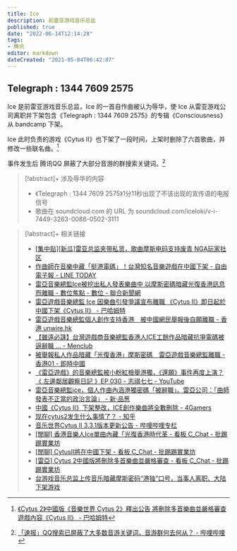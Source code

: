 ```yaml
---
title: Ice
description: 前雷亚游戏音乐总监
published: true
date: "2022-06-14T12:14:28"
tags:
- 腾讯
editor: markdown
dateCreated: "2021-05-04T06:42:07"
---
```


## Telegraph : 1344 7609 2575

Ice 是前雷亚游戏音乐总监，Ice 的一首自作曲被认为辱华，使 Ice 从雷亚游戏公司离职并下架包含《Telegraph : 1344 7609 2575》的专辑《Consciousness》从 bandcamp 下架。

Ice 此时负责的游戏《Cytus II》也下架了一段时间，上架时删除了六首歌曲，并修改一些联名曲。[^200363]

[^200363]: [《Cytus 2》中國版《音樂世界 Cytus 2》釋出公告 將刪除多首樂曲並嚴格審查遊戲內容《Cytus II》 - 巴哈姆特](https://web.archive.org/web/20201030185406/https://gnn.gamer.com.tw/detail.php?sn=200363)

事件发生后 腾讯QQ 屏蔽了大部分音游的群搜索关键词。[^qq_yy]

[^qq_yy]: [「速报」QQ搜索已屏蔽了大多数音游关键词，音游群何去何从？ - 哔哩哔哩](https://archive.is/E19rK "https://www.bilibili.com/video/BV1aC4y1b7TX")

> [!abstract]+ 涉及辱华的内容
>
> + 《Telegraph : 1344 7609 2575》1分11秒出现了不该出现的宣传语的电报信号
> + 歌曲在 soundcloud.com 的 URL 为 soundcloud.com/iceloki/v-i-7449-3263-0086-0502-3111

> [!abstract]+ 相关链接
>
> + [[集中贴][新瓜]雷亚总监夹带私货，歌曲摩斯电码支持废青 NGA玩家社区](https://archive.is/k1U2B "https://bbs.nga.cn/read.php?tid=22604415")
> + [作曲師在音樂中藏「挺港電碼」！台灣知名音樂遊戲在中國下架 - 自由電子報 - LINE TODAY](https://archive.is/sUeM4 "https://web.archive.org/web/20210504052935/https://today.line.me/tw/v2/article/ykllZz")
> + [雷亞音樂總監Ice被挖出私人發表樂曲中 以摩斯密碼暗藏光復香港訊息而離職 - 數位焦點 - 數位 - 聯合新聞網](https://web.archive.org/web/20210504053023/https://udn.com/news/story/7086/4718663)
> + [雷亞遊戲音樂總監 Ice 因樂曲引發爭議宣布離職 《Cytus II》即日起於中國下架《Cytus II》 - 巴哈姆特](https://web.archive.org/web/20210127152959/https://gnn.gamer.com.tw/detail.php?sn=200246)
> + [雷亞遊戲音樂總監個人創作支持香港　被中國網民舉報後自願離職 - 香港 unwire.hk](https://web.archive.org/web/20210108212209/https://unwire.hk/2020/07/19/rayark-composer-supports-hong-kong/game-channel/)
> + [【雖遠必誅】台灣遊戲商音樂總監香港人ICE工餘作品暗藏抗爭電碼被逼辭職 ... - Menclub](https://web.archive.org/web/20210504054705/https://www.menclub.hk/hobby/24269)
> + [被舉報私人作品暗藏「光復香港」摩斯密碼　雷亞遊戲音樂總監離職 - 香港01 - 即時中國](https://web.archive.org/web/20210504054706if_/https://www.hk01.com/即時中國/499650/被舉報私人作品暗藏-光復香港-摩斯密碼-雷亞遊戲音樂總監離職)
> + [《雷亞遊戲》的音樂總監被小粉紅檢舉港獨，《還願》事件再度上演？《 左邊鄰居觀察日記 》EP 030 - 志祺七七 - YouTube](https://archive.is/2f0P7 "https://www.youtube.com/watch?v=PhlftelwDms")
> + [雷亞音樂總監ice，個人作曲內涵港獨密碼「被辭職」。雷亞公司：「曲師發表不正當的政治言論」 - 新·品葱](https://web.archive.org/web/20210504052738/https://pincong.rocks/article/21758)
> + [中國《Cytus II》下架整改，ICE創作樂曲將全數刪除 - 4Gamers](https://web.archive.org/web/20200917005713if_/https://www.4gamers.com.tw/news/detail/44034/cytus-ii-ban-songs-by-ice-in-china)
> + [现在cytus2发生什么事情了？ - 知乎](https://web.archive.org/web/20210504055714/https://www.zhihu.com/question/407536759)
> + [音乐世界Cytus II 3.3.1版本更新公告 - 哔哩哔哩专栏](https://archive.is/jVI5I "https://www.bilibili.com/read/cv6853923/")
> + [[閒聊] 香港音樂人Ice單曲內藏「光復香港時代革 - 看板 C_Chat - 批踢踢實業坊](https://web.archive.org/web/20210504055504/https://www.ptt.cc/bbs/C_Chat/M.1595051872.A.86A.html)
> + [[閒聊] CytusII將在中國下架 - 看板 C_Chat - 批踢踢實業坊](https://web.archive.org/web/20210504055509/https://www.ptt.cc/bbs/C_Chat/M.1595051057.A.2CA.html)
> + [[雷亞] Cytus 2中國版將刪除多首樂曲並嚴格審查 - 看板 C_Chat - 批踢踢實業坊](https://web.archive.org/web/20210504055512/https://www.ptt.cc/bbs/C_Chat/M.1595388346.A.068.html)
> + [台游戏音乐总监上传音乐暗藏摩斯密码“港独”口号，当事人离职、大陆下架游戏](https://archive.is/Mu1Nk "https://www.guancha.cn/politics/2020_07_18_558141.shtml")

<!--
[對馬效應 - 中國網民舉報辱華掀下架潮　有GAME無得玩或蔓延香港 - 香港01 - 遊戲動漫](https://web.archive.org/web/20210504055433if_/https://www.hk01.com/遊戲動漫/502488/對馬效應-中國網民舉報辱華掀下架潮-有game無得玩或蔓延香港)
-->
